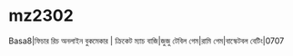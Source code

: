 # mz2302
Basa8|ফিচার রিচ অনলাইন বুকমেকার | ক্রিকেট ম্যাচ বাজি|জুজু টেবিল গেম|রামি গেম|বাস্কেটবল বেটিং|0707
